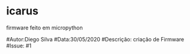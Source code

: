 # icarus
firmware feito em micropython

#Autor:Diego Silva
#Data:30/05/2020
#Descrição: criação de Firmware
#Issue: #1
